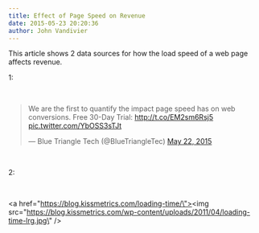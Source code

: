 ```yaml
---
title: Effect of Page Speed on Revenue
date: 2015-05-23 20:20:36
author: John Vandivier
---
```




This article shows 2 data sources for how the load speed of a web page affects revenue.

1:

&nbsp;
<blockquote class=\"twitter-tweet\" lang=\"en\">
<p dir=\"ltr\" lang=\"en\">We are the first to quantify the impact page speed has on web conversions. Free 30-Day Trial: <a href=\"http://t.co/EM2sm6Rsj5\">http://t.co/EM2sm6Rsj5</a> <a href=\"http://t.co/YbOSS3sTJt\">pic.twitter.com/YbOSS3sTJt</a></p>
— Blue Triangle Tech (@BlueTriangleTec) <a href=\"https://twitter.com/BlueTriangleTec/status/601790146531368961\">May 22, 2015</a></blockquote>
<script src=\"//platform.twitter.com/widgets.js\" async=\"\" charset=\"utf-8\"></script>

&nbsp;

2:

&nbsp;

<a href=\"https://blog.kissmetrics.com/loading-time/\"><img src=\"https://blog.kissmetrics.com/wp-content/uploads/2011/04/loading-time-lrg.jpg\" /></a>